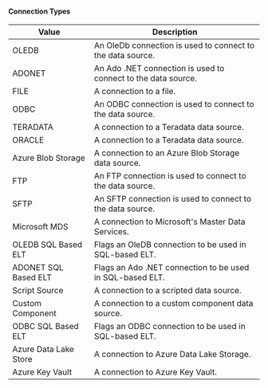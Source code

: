 #### Connection Types

| Value                 | Description                                                   |
| --------------------- | ------------------------------------------------------------- |
| OLEDB                 | An OleDb connection is used to connect to the data source.    |
| ADONET                | An Ado .NET connection is used to connect to the data source. |
| FILE                  | A connection to a file.                                      |
| ODBC                  | An ODBC connection is used to connect to the data source.     |
| TERADATA              | A connection to a Teradata data source.                       |
| ORACLE                | A connection to a Teradata data source.                       |
| Azure Blob Storage    | A connection to an Azure Blob Storage data source.            |
| FTP                   | An FTP connection is used to connect to the data source.      |
| SFTP                  | An SFTP connection is used to connect to the data source.     |
| Microsoft MDS         | A connection to Microsoft's Master Data Services.             |
| OLEDB SQL Based ELT   | Flags an OleDB connection to be used in SQL-based ELT.        |
| ADONET SQL Based ELT  | Flags an Ado .NET connection to be used in SQL-based ELT.     |
| Script Source         | A connection to a scripted data source.                       |
| Custom Component      | A connection to a custom component data source.               |
| ODBC SQL Based ELT    | Flags an ODBC connection to be used in SQL-based ELT.         |
| Azure Data Lake Store | A connection to Azure Data Lake Storage.                      |
| Azure Key Vault       | A connection to Azure Key Vault.                              |
